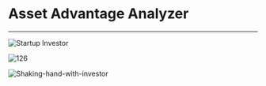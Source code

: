 # Asset Advantage Analyzer
---
![Startup Investor](https://github.com/shahp630/Project2/assets/133065460/ae6b6677-163e-46ac-80ca-57ff8cac3111)

![126](https://github.com/shahp630/Project2/assets/133065460/e4392eda-0dd0-4f5d-8c3b-e47a17137afc)

![Shaking-hand-with-investor](https://github.com/shahp630/Project2/assets/133065460/cba833d6-eb29-41ef-992f-d14f50da9a86)


